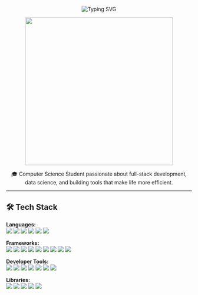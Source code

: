 <p align="center">
  <img src="https://readme-typing-svg.herokuapp.com?font=Fira+Code&size=30&pause=1000&color=FFFFFF&center=true&vCenter=true&width=435&lines=Hi%2C+I'm+Youdahe" alt="Typing SVG" />
</p>

<p align="center">
  <a href="https://giphy.com/gifs/ryKkajMOMjYCQ">
    <img src="https://media.giphy.com/media/v1.Y2lkPTc5MGI3NjExbjVwa2ppaDR3dnVnNG40bmV0YXh2ZzlnZTQ0M3hjY3BhdHl1Y3BqeCZlcD12MV9naWZzX3NlYXJjaCZjdD1n/ryKkajMOMjYCQ/giphy.gif" width="400"/>
  </a>
</p>

<p align="center">
  🎓 Computer Science Student passionate about full-stack development, data science, and building tools that make life more efficient.
</p>

---

## 🛠️ Tech Stack

**Languages:**  
<img src="https://img.shields.io/badge/Python-3776AB?style=flat&logo=python&logoColor=white"/> 
<img src="https://img.shields.io/badge/Java-007396?style=flat&logo=java&logoColor=white"/> 
<img src="https://img.shields.io/badge/JavaScript-F7DF1E?style=flat&logo=javascript&logoColor=black"/>
<img src="https://img.shields.io/badge/MySQL-4479A1?style=flat&logo=mysql&logoColor=white"/> 
<img src="https://img.shields.io/badge/HTML5-E34F26?style=flat&logo=html5&logoColor=white"/> 
<img src="https://img.shields.io/badge/CSS3-1572B6?style=flat&logo=css3&logoColor=white"/>   

**Frameworks:**  
<img src="https://img.shields.io/badge/Flask-000000?style=flat&logo=flask&logoColor=white"/>
<img src="https://img.shields.io/badge/Streamlit-FF4B4B?style=flat&logo=streamlit&logoColor=white"/>
<img src="https://img.shields.io/badge/LangChain-3D3D3D?style=flat"/>
<img src="https://img.shields.io/badge/Tailwind_CSS-06B6D4?style=flat&logo=tailwind-css&logoColor=white"/>
<img src="https://img.shields.io/badge/Three.js-000000?style=flat&logo=three.js&logoColor=white"/>
<img src="https://img.shields.io/badge/Vite-646CFF?style=flat&logo=vite&logoColor=white"/>
<img src="https://img.shields.io/badge/Tesseract.js-5A5A5A?style=flat"/>
<img src="https://img.shields.io/badge/React-61DAFB?style=flat&logo=react&logoColor=black"/>
<img src="https://img.shields.io/badge/Express.js-000000?style=flat"/>

**Developer Tools:**  
<img src="https://img.shields.io/badge/Git-F05032?style=flat&logo=git&logoColor=white"/>
<img src="https://img.shields.io/badge/GitHub-181717?style=flat&logo=github&logoColor=white"/>
<img src="https://img.shields.io/badge/VS_Code-007ACC?style=flat&logo=visual-studio-code&logoColor=white"/>
<img src="https://img.shields.io/badge/Google_Cloud-4285F4?style=flat&logo=google-cloud&logoColor=white"/>
<img src="https://img.shields.io/badge/Postman-FF6C37?style=flat&logo=postman&logoColor=white"/>
<img src="https://img.shields.io/badge/Node.js-339933?style=flat&logo=node.js&logoColor=white"/>
<img src="https://img.shields.io/badge/MongoDB-47A248?style=flat&logo=mongodb&logoColor=white"/>

**Libraries:**  
<img src="https://img.shields.io/badge/Hugging_Face-FFD21F?style=flat&logo=hugging-face&logoColor=black"/>
<img src="https://img.shields.io/badge/pandas-150458?style=flat&logo=pandas&logoColor=white"/>
<img src="https://img.shields.io/badge/NumPy-013243?style=flat&logo=numpy&logoColor=white"/>
<img src="https://img.shields.io/badge/yfinance-3D3D3D?style=flat"/>
<img src="https://img.shields.io/badge/Matplotlib-11557C?style=flat"/>
